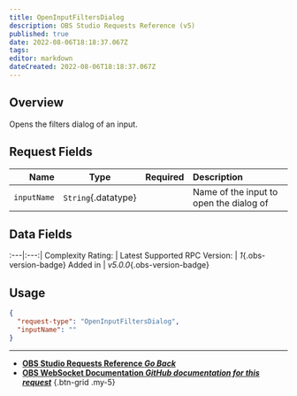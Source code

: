 ```yaml
---
title: OpenInputFiltersDialog
description: OBS Studio Requests Reference (v5)
published: true
date: 2022-08-06T18:18:37.067Z
tags: 
editor: markdown
dateCreated: 2022-08-06T18:18:37.067Z
---
```


## Overview
Opens the filters dialog of an input.

## Request Fields
Name | Type | Required| Description |
----:|:----:|:-------:|:------------|
`inputName` | `String`{.datatype} | <i class="mdi mdi-check-bold"></i> | Name of the input to open the dialog of

## Data Fields
:---|:---:|
Complexity Rating: | <span class="stars stars--1"></span>
Latest Supported RPC Version: | *1*{.obs-version-badge}
Added in | *v5.0.0*{.obs-version-badge}

## Usage
```json
{
  "request-type": "OpenInputFiltersDialog",
  "inputName": ""
}
```

---

- [<i class="mdi mdi-chevron-left"></i>**OBS Studio Requests Reference *Go Back***](/en/Broadcasters/OBS/Requests)
- [<i class="mdi mdi-github"></i> **OBS WebSocket Documentation *GitHub documentation for this request***](https://github.com/obsproject/obs-websocket/blob/master/docs/generated/protocol.md#openinputfiltersdialog)
{.btn-grid .my-5}